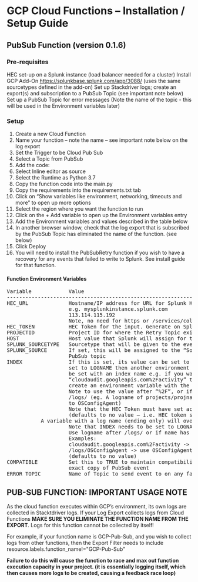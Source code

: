 # GCP Cloud Functions – Installation / Setup Guide

## PubSub Function (version 0.1.6)

### **Pre-requisites**

HEC set-up on a Splunk instance (load balancer needed for a cluster)
Install GCP Add-On https://splunkbase.splunk.com/app/3088/ (uses the same sourcetypes defined in the add-on)
Set up Stackdriver logs; create an export(s) and subscription to a PubSub Topic (see important note below)
Set up a PubSub Topic for error messages (Note the name of the topic -  this will be used in the Environment variables later)

### **Setup**
1.	Create a new Cloud Function
2.	Name your function – note the name – see important note below on the log export
3.	Set the Trigger to be Cloud Pub Sub 
4.	Select a Topic from PubSub
5.	Add the code:
6.	Select Inline editor as source
7.	Select the Runtime as Python 3.7
8.	Copy the function code into the main.py
9.	Copy the requirements into the requirements.txt tab
10.	Click on “Show variables like environment, networking, timeouts and more” to open up more options
11.	Select the region where you want the function to run
12.	Click on the + Add variable to open up the Environment variables entry
13.	Add the Environment variables and values described in the table below
14.	In another browser window, check that the log export that is subscribed by the PubSub Topic has eliminated the name of the function. (see below)
15.	Click Deploy
16.	You will need to install the PubSubRetry function if you wish to have a recovery for any events that failed to write to Splunk. See install guide for that function.

#### Function Environment Variables

<pre>
Variable 			Value
------------------------------------------------------------------------------------------------
HEC_URL				Hostname/IP address for URL for Splunk HEC (Load balancer required for cluster)
					e.g. mysplunkinstance.splunk.com
					113.114.115.192
					Note, no need for https or /services/collector/event 
HEC_TOKEN			HEC Token for the input. Generate on Splunk instance.
PROJECTID			Project ID for where the Retry Topic exists
HOST 				Host value that Splunk will assign for the PubSub event. Defaults to GCPFunction
SPLUNK_SOURCETYPE 	Sourcetype that will be given to the event (defaults to google:gcp:pubsub:message)
SPLUNK_SOURCE 		If set, this will be assigned to the “Source” of the event. If not set, defaults to 
					PubSub topic
INDEX				If this is set, its value can be set to over-ride the HEC token index. If this is 
					set to LOGNAME then another environment variable with the name of the log needs to 
					be set with an index name e.g. if you want all logs from 
					“cloudaudit.googleapis.com%2Factivity” to be sent to index ActivityIX, you need to 
					create an environment variable with the name “activity” with the value of ActivityIX. 
					Note to use the value after “%2F”, or if the log doesn’t have that, use the value after 
					/logs/ (eg. A logname of projects/projname/logs/OSConfigAgent would have variable set 
					to OSConfigAgent)
					Note that the HEC Token must have set access to the indexes noted here
					(defaults to no value – i.e. HEC token set index name)
<logname>			A variable with a log name (ending only) will override the HEC token index for the event. 
					Note that INDEX needs to be set to LOGNAME for this to be used.
					Use logname after /logs/ or if name has “%2F” in the name, use the logname after “%2F” 
					Examples:
					cloudaudit.googleapis.com%2Factivity -> use activity
					/logs/OSConfigAgent -> use OSConfigAgent
					(defaults to no value)
COMPATIBLE			Set this to TRUE to maintain compatibility with Add-On. If not TRUE, event payload will be 
					exact copy of PubSub event
ERROR_TOPIC			Name of Topic to send event to on any failure scenario for the function
</pre>


## PUB-SUB FUNCTION: IMPORTANT USAGE NOTE

As the cloud function executes within GCP’s environment, its own logs are collected in Stacktdriver logs. If your Log Export collects logs from Cloud Functions **MAKE SURE YOU ELIMINATE THE FUNCTION NAME FROM THE EXPORT**. Logs for this function cannot be collected by itself! 

For example, if your function name is GCP-Pub-Sub, and you wish to collect logs from other functions, then the Export Filter needs to include resource.labels.function_name!="GCP-Pub-Sub"

**Failure to do this will cause the function to race and max out function execution capacity in your project. (it is essentially logging itself, which then causes more logs to be created, causing a feedback race loop)**



